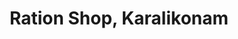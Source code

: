 ---
title: "Ration Shop, Karalikonam"
url: /karalikonam/ration-shop-karalikonam/
shop: convenience
---